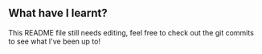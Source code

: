 ## What have I learnt?
This README file still needs editing, feel free to check out the git commits to see what I've been up to!
